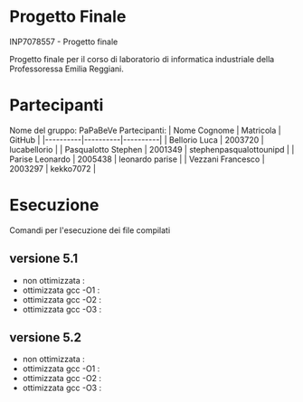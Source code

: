 # Progetto Finale
INP7078557 - Progetto finale

Progetto finale per il corso di laboratorio di informatica industriale della Professoressa Emilia Reggiani.

# Partecipanti
Nome del gruppo: PaPaBeVe
Partecipanti: 
| Nome Cognome | Matricola | GitHub |
|----------|----------|----------|
|   Bellorio Luca   |   2003720   |   lucabellorio   |
|   Pasqualotto Stephen   |   2001349   |   stephenpasqualottounipd   |
|   Parise Leonardo   |   2005438   |   leonardo parise   |
|   Vezzani Francesco   |   2003297   |   kekko7072   |

# Esecuzione
Comandi per l'esecuzione dei file compilati
  ## versione 5.1
  - non ottimizzata : 
  - ottimizzata gcc -O1 :
  - ottimizzata gcc -O2 :
  - ottimizzata gcc -O3 :
  
  ## versione 5.2
   - non ottimizzata : 
  - ottimizzata gcc -O1 : 
  - ottimizzata gcc -O2 : 
  - ottimizzata gcc -O3 :
